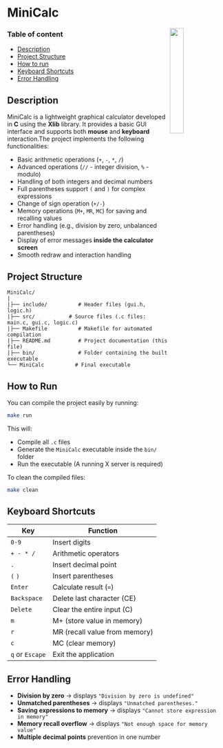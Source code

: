 # MiniCalc

<img align="right" src="resources/icon.png" width="25%">

### **Table of content**
- [Description](#description)
- [Project Structure](#project-structure)
- [How to run](#how-to-run) 
- [Keyboard Shortcuts](#keyboard-shortcuts)
- [Error Handling](#error-handling)

## Description

MiniCalc is a lightweight graphical calculator developed in **C** using the **Xlib** library. It provides a basic GUI interface and supports both **mouse** and **keyboard** interaction.The project implements the following functionalities:

- Basic arithmetic operations (`+`, `-`, `*`, `/`)
- Advanced operations (`//` - integer division, `%` - modulo)
- Handling of both integers and decimal numbers
- Full parentheses support `(` and `)` for complex expressions
- Change of sign operation (`+/-`)
- Memory operations (`M+`, `MR`, `MC`) for saving and recalling values
- Error handling (e.g., division by zero, unbalanced parentheses)
- Display of error messages **inside the calculator screen**
- Smooth redraw and interaction handling

## Project Structure

```plaintext
MiniCalc/
|
|├── include/          # Header files (gui.h, logic.h)
|├── src/           # Source files (.c files: main.c, gui.c, logic.c)
|├── Makefile          # Makefile for automated compilation
|├── README.md         # Project documentation (this file)
|├── bin/              # Folder containing the built executable
└── MiniCalc          # Final executable
```

## How to Run 

You can compile the project easily by running:

```bash
make run
```

This will:

- Compile all `.c` files
- Generate the `MiniCalc` executable inside the `bin/` folder
- Run the executable (A running X server is required)

To clean the compiled files:

```bash
make clean
```

## Keyboard Shortcuts

| Key             | Function                      |
| --------------- | ----------------------------- |
| `0-9`           | Insert digits                 |
| `+ - * /`       | Arithmetic operators          |
| `.`             | Insert decimal point          |
| `(` `)`         | Insert parentheses            |
| `Enter`         | Calculate result (`=`)        |
| `Backspace`     | Delete last character (CE)    |
| `Delete`        | Clear the entire input (C)    |
| `m`             | M+ (store value in memory)    |
| `r`             | MR (recall value from memory) |
| `c`             | MC (clear memory)             |
| `q` or `Escape` | Exit the application          |

## Error Handling

- **Division by zero** → displays `"Division by zero is undefined"`
- **Unmatched parentheses** → displays `"Unmatched parentheses."`
- **Saving expressions to memory** → displays `"Cannot store expression in memory"`
- **Memory recall overflow** → displays `"Not enough space for memory value"`
- **Multiple decimal points** prevention in one number
